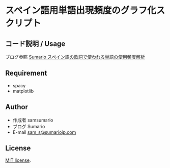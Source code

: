 # スペイン語用単語出現頻度のグラフ化スクリプト

## コード説明 / Usage

ブログ参照 [Sumario スペイン語の歌詞で使われる単語の使用頻度解析](https://sumariojp.com/2021/07/05/530/)

## Requirement

* spacy
* matplotlib

## Author
 
* 作成者 samsumario
* ブログ Sumario
* E-mail sam_s@sumariojp.com
 
## License
 
[MIT license](https://en.wikipedia.org/wiki/MIT_License).
 